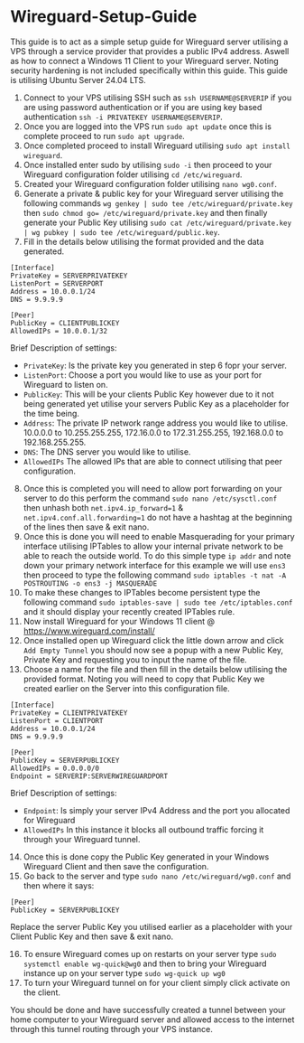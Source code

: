 # Wireguard-Setup-Guide
This guide is to act as a simple setup guide for Wireguard server utilising a VPS through a service provider that provides a public IPv4 address. Aswell as how to connect a Windows 11 Client to your Wireguard server. Noting security hardening is not included specifically within this guide. This guide is utilising Ubuntu Server 24.04 LTS.

1. Connect to your VPS utilising SSH such as ```ssh USERNAME@SERVERIP``` if you are using password authentication or if you are using key based authentication ```ssh -i PRIVATEKEY USERNAME@SERVERIP```.
2. Once you are logged into the VPS run ```sudo apt update``` once this is complete proceed to run ```sudo apt upgrade```.
3. Once completed proceed to install Wireguard utilising ```sudo apt install wireguard```.
4. Once installed enter sudo by utilising ```sudo -i``` then proceed to your Wireguard configuration folder utilising ```cd /etc/wireguard```.
5. Created your Wireguard configuration folder utilising ```nano wg0.conf```.
6. Generate a private & public key for your Wireguard server utilising the following commands ```wg genkey | sudo tee /etc/wireguard/private.key``` then ```sudo chmod go= /etc/wireguard/private.key``` and then finally generate your Public Key utilising ```sudo cat /etc/wireguard/private.key | wg pubkey | sudo tee /etc/wireguard/public.key```.
7. Fill in the details below utilising the format provided and the data generated.
```
[Interface]
PrivateKey = SERVERPRIVATEKEY
ListenPort = SERVERPORT
Address = 10.0.0.1/24
DNS = 9.9.9.9

[Peer]
PublicKey = CLIENTPUBLICKEY
AllowedIPs = 10.0.0.1/32
```
Brief Description of settings:
- `PrivateKey`: Is the private key you generated in step 6 fopr your server.
- `ListenPort`: Choose a port you would like to use as your port for Wireguard to listen on.
- `PublicKey`: This will be your clients Public Key however due to it not being generated yet utilise your servers Public Key as a placeholder for the time being.
- `Address`: The private IP network range address you would like to utilise. 10.0.0.0 to 10.255.255.255, 172.16.0.0 to 172.31.255.255, 192.168.0.0 to 192.168.255.255.
- `DNS`: The DNS server you would like to utilise.
- `AllowedIPs` The allowed IPs that are able to connect utilising that peer configuration.

8. Once this is completed you will need to allow port forwarding on your server to do this perform the command ```sudo nano /etc/sysctl.conf``` then unhash both ```net.ipv4.ip_forward=1``` & ```net.ipv4.conf.all.forwarding=1``` do not have a hashtag at the beginning of the lines then save & exit nano.
9. Once this is done you will need to enable Masquerading for your primary interface utilising IPTables to allow your internal private network to be able to reach the outside world. To do this simple type ```ip addr``` and note down your primary network interface for this example we will use ```ens3``` then proceed to type the following command ```sudo iptables -t nat -A POSTROUTING -o ens3 -j MASQUERADE```
10. To make these changes to IPTables become persistent type the following command ```sudo iptables-save | sudo tee /etc/iptables.conf``` and it should display your recently created IPTables rule.
11. Now install Wireguard for your Windows 11 client @ https://www.wireguard.com/install/
12. Once installed open up Wireguard click the little down arrow and click ```Add Empty Tunnel``` you should now see a popup with a new Public Key, Private Key and requesting you to input the name of the file.
13. Choose a name for the file and then fill in the details below utilising the provided format. Noting you will need to copy that Public Key we created earlier on the Server into this configuration file.
```
[Interface]
PrivateKey = CLIENTPRIVATEKEY
ListenPort = CLIENTPORT
Address = 10.0.0.1/24
DNS = 9.9.9.9

[Peer]
PublicKey = SERVERPUBLICKEY
AllowedIPs = 0.0.0.0/0
Endpoint = SERVERIP:SERVERWIREGUARDPORT
```
Brief Description of settings:
- `Endpoint`: Is simply your server IPv4 Address and the port you allocated for Wireguard
- `AllowedIPs` In this instance it blocks all outbound traffic forcing it through your Wireguard tunnel.

14. Once this is done copy the Public Key generated in your Windows Wireguard Client and then save the configuration.
15. Go back to the server and type 
 ```sudo nano /etc/wireguard/wg0.conf``` 
and then where it says:

```
[Peer]
PublicKey = SERVERPUBLICKEY
```

Replace the server Public Key you utilised earlier as a placeholder with your Client Public Key and then save & exit nano.

16. To ensure Wireguard comes up on restarts on your server type ```sudo systemctl enable wg-quick@wg0``` and then to bring your Wireguard instance up on your server type ```sudo wg-quick up wg0```
17. To turn your Wireguard tunnel on for your client simply click activate on the client.

You should be done and have successfully created a tunnel between your home computer to your Wireguard server and allowed access to the internet through this tunnel routing through your VPS instance.




